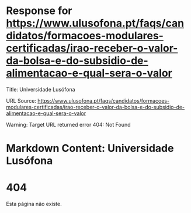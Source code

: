 # Response for https://www.ulusofona.pt/faqs/candidatos/formacoes-modulares-certificadas/irao-receber-o-valor-da-bolsa-e-do-subsidio-de-alimentacao-e-qual-sera-o-valor

Title: Universidade Lusófona

URL Source: https://www.ulusofona.pt/faqs/candidatos/formacoes-modulares-certificadas/irao-receber-o-valor-da-bolsa-e-do-subsidio-de-alimentacao-e-qual-sera-o-valor

Warning: Target URL returned error 404: Not Found

Markdown Content:
Universidade Lusófona
===============

 

404
===

Esta página não existe.

